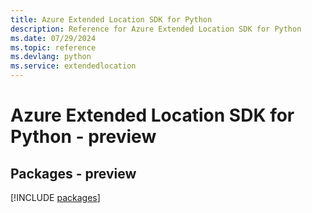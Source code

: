 ```yaml
---
title: Azure Extended Location SDK for Python
description: Reference for Azure Extended Location SDK for Python
ms.date: 07/29/2024
ms.topic: reference
ms.devlang: python
ms.service: extendedlocation
---
```

# Azure Extended Location SDK for Python - preview
## Packages - preview
[!INCLUDE [packages](extended-location-index.md)]